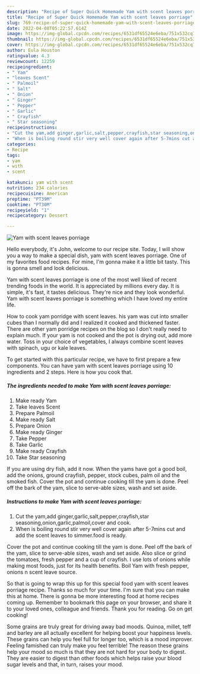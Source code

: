 ```yaml
---
description: "Recipe of Super Quick Homemade Yam with scent leaves porriage"
title: "Recipe of Super Quick Homemade Yam with scent leaves porriage"
slug: 769-recipe-of-super-quick-homemade-yam-with-scent-leaves-porriage
date: 2022-04-08T05:22:57.614Z
image: https://img-global.cpcdn.com/recipes/6531df65524e6eba/751x532cq70/yam-with-scent-leaves-porriage-recipe-main-photo.jpg
thumbnail: https://img-global.cpcdn.com/recipes/6531df65524e6eba/751x532cq70/yam-with-scent-leaves-porriage-recipe-main-photo.jpg
cover: https://img-global.cpcdn.com/recipes/6531df65524e6eba/751x532cq70/yam-with-scent-leaves-porriage-recipe-main-photo.jpg
author: Eula Houston
ratingvalue: 4.3
reviewcount: 12259
recipeingredient:
- " Yam"
- "leaves Scent"
- " Palmoil"
- " Salt"
- " Onion"
- " Ginger"
- " Pepper"
- " Garlic"
- " Crayfish"
- " Star seasoning"
recipeinstructions:
- "Cut the yam,add ginger,garlic,salt,pepper,crayfish,star seasoning,onion,garlic,palmoil,cover and cook."
- "When is boiling round stir very well cover again after 5-7mins cut and add the scent leaves to simmer.food is ready."
categories:
- Recipe
tags:
- yam
- with
- scent

katakunci: yam with scent 
nutrition: 234 calories
recipecuisine: American
preptime: "PT39M"
cooktime: "PT30M"
recipeyield: "1"
recipecategory: Dessert

---
```



![Yam with scent leaves porriage](https://img-global.cpcdn.com/recipes/6531df65524e6eba/751x532cq70/yam-with-scent-leaves-porriage-recipe-main-photo.jpg)

Hello everybody, it's John, welcome to our recipe site. Today, I will show you a way to make a special dish, yam with scent leaves porriage. One of my favorites food recipes. For mine, I'm gonna make it a little bit tasty. This is gonna smell and look delicious.

Yam with scent leaves porriage is one of the most well liked of recent trending foods in the world. It is appreciated by millions every day. It is simple, it's fast, it tastes delicious. They're nice and they look wonderful. Yam with scent leaves porriage is something which I have loved my entire life.

How to cook yam porridge with scent leaves. his yam was cut into smaller cubes than I normally did and I realized it cooked and thickened faster. There are other yam porridge recipes on the blog so I don&#39;t really need to explain much. If your yam is not cooked and the pot is drying out, add more water. Toss in your choice of vegetables, I always combine scent leaves with spinach, ugu or kale leaves.


To get started with this particular recipe, we have to first prepare a few components. You can have yam with scent leaves porriage using 10 ingredients and 2 steps. Here is how you cook that.

<!--inarticleads1-->

##### The ingredients needed to make Yam with scent leaves porriage:

1. Make ready  Yam
1. Take leaves Scent
1. Prepare  Palmoil
1. Make ready  Salt
1. Prepare  Onion
1. Make ready  Ginger
1. Take  Pepper
1. Take  Garlic
1. Make ready  Crayfish
1. Take  Star seasoning


If you are using dry fish, add it now. When the yams have got a good boil, add the onions, ground crayfish, pepper, stock cubes, palm oil and the smoked fish. Cover the pot and continue cooking till the yam is done. Peel off the bark of the yam, slice to serve-able sizes, wash and set aside. 

<!--inarticleads2-->

##### Instructions to make Yam with scent leaves porriage:

1. Cut the yam,add ginger,garlic,salt,pepper,crayfish,star seasoning,onion,garlic,palmoil,cover and cook.
1. When is boiling round stir very well cover again after 5-7mins cut and add the scent leaves to simmer.food is ready.


Cover the pot and continue cooking till the yam is done. Peel off the bark of the yam, slice to serve-able sizes, wash and set aside. Also slice or grind the tomatoes, fresh pepper and a cup of crayfish. I use lots of onions while making most foods, just for its health benefits. Boil Yam with fresh pepper, onions n scent leave source. 

So that is going to wrap this up for this special food yam with scent leaves porriage recipe. Thanks so much for your time. I'm sure that you can make this at home. There is gonna be more interesting food at home recipes coming up. Remember to bookmark this page on your browser, and share it to your loved ones, colleague and friends. Thank you for reading. Go on get cooking!

Some grains are truly great for driving away bad moods. Quinoa, millet, teff and barley are all actually excellent for helping boost your happiness levels. These grains can help you feel full for longer too, which is a mood improver. Feeling famished can truly make you feel terrible! The reason these grains help your mood so much is that they are not hard for your body to digest. They are easier to digest than other foods which helps raise your blood sugar levels and that, in turn, raises your mood.
